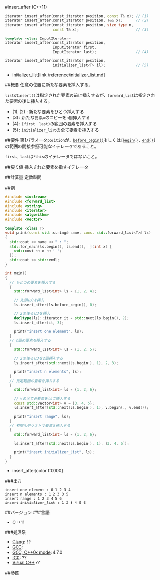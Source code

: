 #insert_after (C++11)
```cpp
iterator insert_after(const_iterator position, const T& x); // (1)
iterator insert_after(const_iterator position, T&& x);      // (2)
iterator insert_after(const_iterator position, size_type n,
                      const T& x);                          // (3)

template <class InputIterator>
iterator insert_after(const_iterator position,
                      InputIterator first,
                      InputIterator last);                  // (4)

iterator insert_after(const_iterator position,
                      initializer_list<T> il);              // (5)
```
* initializer_list[link /reference/initializer_list.md]

##概要
任意の位置に新たな要素を挿入する。

[`list`](/reference/list.md)の`insert()`は指定された要素の前に挿入するが、`forward_list`は指定された要素の後に挿入する。

- (1), (2) : 新たな要素をひとつ挿入する
- (3) : 新たな要素`x`のコピーを`n`個挿入する
- (4) : `[first, last)`の範囲の要素を挿入する
- (5) : `initializer_list`の全て要素を挿入する


##要件
第1パラメータ`position`が、[`before_begin()`](/reference/forward_list/before_begin.md)もしくは`[`[`begin()`](./begin.md)`, `[`end()`](/reference/forward_list/end.md)`]`の範囲の間接参照可能なイテレータであること。

`first`、`last`は`*this`のイテレータではないこと。


##戻り値
挿入された要素を指すイテレータ


##計算量
定数時間


##例
```cpp
#include <iostream>
#include <forward_list>
#include <string>
#include <iterator>
#include <algorithm>
#include <vector>

template <class T>
void print(const std::string& name, const std::forward_list<T>& ls)
{
  std::cout << name << " : ";
  std::for_each(ls.begin(), ls.end(), [](int x) {
    std::cout << x << ' ';
  });
  std::cout << std::endl;
}

int main()
{
  // ひとつの要素を挿入する
  {
    std::forward_list<int> ls = {1, 2, 4};

    // 先頭に0を挿入
    ls.insert_after(ls.before_begin(), 0);

    // 2の後ろに3を挿入
    decltype(ls)::iterator it = std::next(ls.begin(), 2);
    ls.insert_after(it, 3);

    print("insert one element", ls);
  }
  // n個の要素を挿入する
  {
    std::forward_list<int> ls = {1, 2, 5};

    // 2の後ろに3を2個挿入する
    ls.insert_after(std::next(ls.begin(), 1), 2, 3);

    print("insert n elements", ls);
  }
  // 指定範囲の要素を挿入する
  {
    std::forward_list<int> ls = {1, 2, 6};

    // vの全ての要素をlsに挿入する
    const std::vector<int> v = {3, 4, 5};
    ls.insert_after(std::next(ls.begin(), 1), v.begin(), v.end());

    print("insert range", ls);
  }
  // 初期化子リストで要素を挿入する
  {
    std::forward_list<int> ls = {1, 2, 6};

    ls.insert_after(std::next(ls.begin(), 1), {3, 4, 5});

    print("insert initializer_list", ls);
  }
}
```
* insert_after[color ff0000]

###出力
```
insert one element : 0 1 2 3 4 
insert n elements : 1 2 3 3 5 
insert range : 1 2 3 4 5 6 
insert initializer_list : 1 2 3 4 5 6 
```

##バージョン
###言語
- C++11

###処理系
- [Clang](/implementation.md#clang): ??
- [GCC](/implementation.md#gcc): 
- [GCC, C++0x mode](/implementation.md#gcc): 4.7.0
- [ICC](/implementation.md#icc): ??
- [Visual C++](/implementation.md#visual_cpp) ??


##参照


